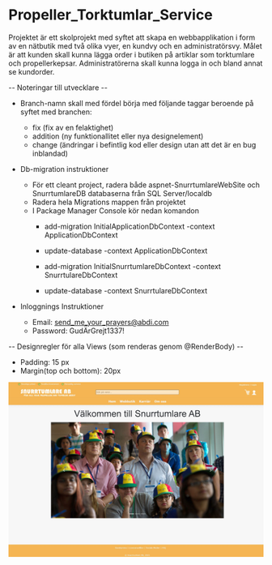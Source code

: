 # Propeller_Torktumlar_Service

Projektet är ett skolprojekt med syftet att skapa en webbapplikation i form av en nätbutik med två olika vyer, en kundvy och en administratörsvy. Målet är att kunden skall kunna lägga order i butiken på artiklar som torktumlare och propellerkepsar. Administratörerna skall kunna logga in och bland annat se kundorder.

-- Noteringar till utvecklare --

* Branch-namn skall med fördel börja med följande taggar beroende på syftet med branchen:
  - fix (fix av en felaktighet)
  - addition (ny funktionallitet eller nya designelement)
  - change (ändringar i befintlig kod eller design utan att det är en bug inblandad)

* Db-migration instruktioner
  - För ett cleant project, radera både aspnet-SnurrtumlareWebSite och SnurrtumlareDB databaserna från SQL Server/localdb
  - Radera hela Migrations mappen från projektet
  - I Package Manager Console kör nedan komandon
    - add-migration InitialApplicationDbContext -context ApplicationDbContext
    - update-database -context ApplicationDbContext
    
    - add-migration InitialSnurrtumlareDbContext -context SnurrtulareDbContext
    - update-database -context SnurrtulareDbContext

* Inloggnings Instruktioner
  - Email: send_me_your_prayers@abdi.com
  - Password: GudÄrGrejt1337!

-- Designregler för alla Views (som renderas genom @RenderBody) --
  - Padding: 15 px
  - Margin(top och bottom): 20px 

![Image](SnurrtumlareAB.JPG)
